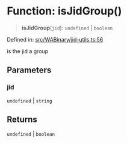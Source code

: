 # Function: isJidGroup()

> **isJidGroup**(`jid`): `undefined` \| `boolean`

Defined in: [src/WABinary/jid-utils.ts:56](https://github.com/Fokusdotid/bail/blob/a1b2bb6d3d63874a4f497e70ebd6347b2869da8e/src/WABinary/jid-utils.ts#L56)

is the jid a group

## Parameters

### jid

`undefined` | `string`

## Returns

`undefined` \| `boolean`
